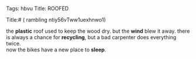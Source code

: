 Tags: hbvu
Title: ROOFED
  
Title:# ( rambling ntiy56vTww1uexhnwo1)
  
the **plastic** roof used to keep the wood dry. but the **wind** blew it away. there is always a chance for **recycling**, but a bad carpenter does everything twice.  
now the bikes have a new place to **sleep**.
